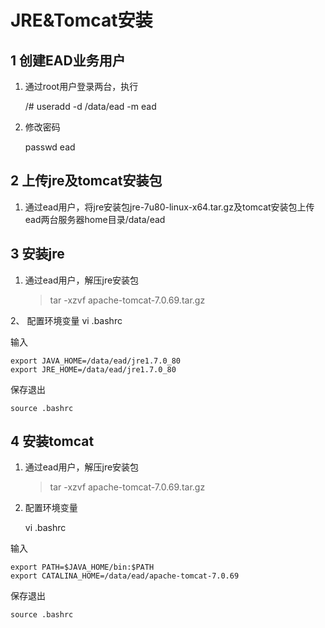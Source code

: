 # JRE&Tomcat安装 #
## 1 创建EAD业务用户 ##
1. 通过root用户登录两台，执行

    /# useradd -d /data/ead -m ead

2. 修改密码

    passwd ead

## 2 上传jre及tomcat安装包 ##
1. 通过ead用户，将jre安装包jre-7u80-linux-x64.tar.gz及tomcat安装包上传ead两台服务器home目录/data/ead

## 3 安装jre ##
1. 通过ead用户，解压jre安装包

    >tar -xzvf apache-tomcat-7.0.69.tar.gz

2、	配置环境变量
    vi .bashrc

输入

    export JAVA_HOME=/data/ead/jre1.7.0_80
    export JRE_HOME=/data/ead/jre1.7.0_80
保存退出

    source .bashrc
## 4	安装tomcat ##
1. 通过ead用户，解压jre安装包

    >tar -xzvf apache-tomcat-7.0.69.tar.gz
2. 配置环境变量

    vi .bashrc

输入

    export PATH=$JAVA_HOME/bin:$PATH
    export CATALINA_HOME=/data/ead/apache-tomcat-7.0.69

保存退出

    source .bashrc